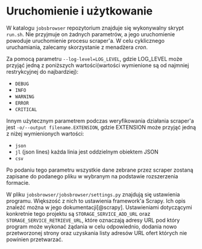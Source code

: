 # Uruchomienie i użytkowanie

W katalogu `jobsbrowser` repozytorium znajduje się wykonywalny skrypt `run.sh`.
Nie przyjmuje on żadnych parametrów, a jego uruchomienie powoduje uruchomienie
procesu scraper'a. W celu cyklicznego uruchamiania, zalecamy skorzystanie
z menadżera *cron*.

Za pomocą parametru `--log-level=LOG_LEVEL`, gdzie LOG_LEVEL może przyjąć jedną
z poniższych wartości(wartości wymienione są od najmniej restrykcyjnej do najbardziej):

-   `DEBUG`
-   `INFO`
-   `WARNING`
-   `ERROR`
-   `CRITICAL`

Innym użytecznym parametrem podczas weryfikowania działania scraper'a jest
`-o/--output filename.EXTENSION`, gdzie EXTENSION może przyjąć jedną z niżej
wymienionych wartości:

-   `json`
-   `jl` (json lines) każda linia jest oddzielnym obiektem JSON
-   `csv`

Po podaniu tego parametru wszystkie dane zebrane przez scraper zostaną zapisane
do podanego pliku w wybranym na podstawie rozszerzenia formacie.

W pliku `jobsbrowser/jobsbrowser/settings.py` znajdują się ustawienia programu.
Większość z nich to ustawienia framework'a Scrapy. Ich opis znaleźć można
w jego dokumentacji[@scrapy]. Ustawieniami dotyczącymi
konkretnie tego projektu są `STORAGE_SERVICE_ADD_URL` oraz `STORAGE_SERVICE_RETRIEVE_URL`,
które oznaczają adresy URL pod który program może wykonać żądania w celu odpowiednio,
dodania nowo przetworzonej strony oraz uzyskania listy adresów URL ofert których
nie powinien przetwarzać.
